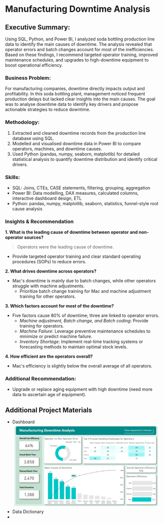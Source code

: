 # Manufacturing Downtime Analysis

## Executive Summary:
Using SQL, Python, and Power BI, I analyzed soda bottling production line data to identify the main causes of downtime. The analysis revealed that operator errors and batch changes account for most of the inefficiencies. Based on these findings, I recommend targeted operator training, improved maintenance schedules, and upgrades to high-downtime equipment to boost operational efficiency.

### Business Problem:
For manufacturing companies, downtime directly impacts output and profitability. In this soda bottling plant, management noticed frequent production delays but lacked clear insights into the main causes. The goal was to analyse downtime data to identify key drivers and propose actionable strategies to reduce downtime.

### Methodology:
1. Extracted and cleaned downtime records from the production line database using SQL.
2. Modelled and visualised downtime data in Power BI to compare operators, machines, and downtime causes.
3. Used Python (pandas, numpy, seaborn, matplotlib) for detailed statistical analysis to quantify downtime distribution and identify critical drivers.

### Skills:
- SQL: Joins, CTEs, CASE statements, filtering, grouping, aggregation
- Power BI: Data modelling, DAX measures, calculated columns, interactive dashboard design, ETL
- Python: pandas, numpy, matplotlib, seaborn, statistics, funnel-style root cause analysis

### Insights & Recommendation
**1. What is the leading cause of downtime between operator and non-operator sources?**
> Operators were the leading cause of downtime.
  - Provide targeted operator training and clear standard operating procedures (SOPs) to reduce errors.

**2. What drives downtime across operators?**
- Mac's downtime is mainly due to batch changes, while other operators struggle with machine adjustments.
  -  Prioritize batch change training for Mac and machine adjustment training for other operators.
  
**3. Which factors account for most of the downtime?**
- Five factors cause 80% of downtime; three are linked to operator errors.
  - *Machine adjustment, Batch change, and Batch coding*: Provide training for operators.
  - *Machine Failure*: Leverage preventive maintenance schedules to minimize or predict machine failure.
  - *Inventory Shortage*: Implement real-time tracking systems or forecasting methods to maintain optimal stock levels.

**4. How efficient are the operators overall?**
- Mac's efficiency is slightly below the overall average of all operators.

### Additional Recommendation:
- Upgrade or replace aging equipment with high downtime (need more data to ascertain age of equipment).






## Additional Project Materials
- Dashboard
![manufacturing downtime report.jpg](https://github.com/jakejosh6751/Manufacturing-Downtime-Analysis-/blob/main/manufacturing%20downtime%20report.jpg)
- Data Dictionary
- 

